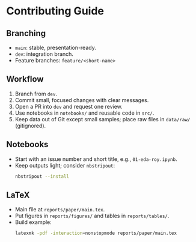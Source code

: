 # Contributing Guide

## Branching
- `main`: stable, presentation-ready.
- `dev`: integration branch.
- Feature branches: `feature/<short-name>`

## Workflow
1. Branch from `dev`.
2. Commit small, focused changes with clear messages.
3. Open a PR into `dev` and request one review.
4. Use notebooks in `notebooks/` and reusable code in `src/`.
5. Keep data out of Git except small samples; place raw files in `data/raw/` (gitignored).

## Notebooks
- Start with an issue number and short title, e.g., `01-eda-roy.ipynb`.
- Keep outputs light; consider `nbstripout`:
  ```bash
  nbstripout --install
  ```

## LaTeX
- Main file at `reports/paper/main.tex`.
- Put figures in `reports/figures/` and tables in `reports/tables/`.
- Build example:
  ```bash
  latexmk -pdf -interaction=nonstopmode reports/paper/main.tex
  ```
